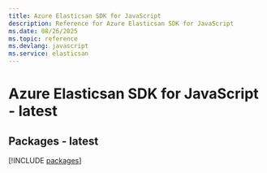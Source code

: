 ```yaml
---
title: Azure Elasticsan SDK for JavaScript
description: Reference for Azure Elasticsan SDK for JavaScript
ms.date: 08/26/2025
ms.topic: reference
ms.devlang: javascript
ms.service: elasticsan
---
```

# Azure Elasticsan SDK for JavaScript - latest
## Packages - latest
[!INCLUDE [packages](elasticsan-index.md)]